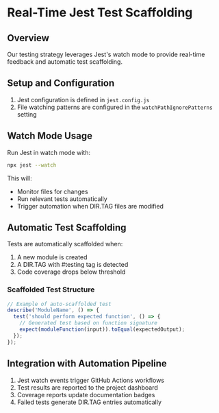 # Real-Time Jest Test Scaffolding

## Overview
Our testing strategy leverages Jest's watch mode to provide real-time feedback and automatic test scaffolding.

## Setup and Configuration
1. Jest configuration is defined in `jest.config.js`
2. File watching patterns are configured in the `watchPathIgnorePatterns` setting

## Watch Mode Usage
Run Jest in watch mode with:

```bash
npx jest --watch
```

This will:
- Monitor files for changes
- Run relevant tests automatically
- Trigger automation when DIR.TAG files are modified

## Automatic Test Scaffolding
Tests are automatically scaffolded when:
1. A new module is created
2. A DIR.TAG with #testing tag is detected
3. Code coverage drops below threshold

### Scaffolded Test Structure
```javascript
// Example of auto-scaffolded test
describe('ModuleName', () => {
  test('should perform expected function', () => {
    // Generated test based on function signature
    expect(moduleFunction(input)).toEqual(expectedOutput);
  });
});
```

## Integration with Automation Pipeline
1. Jest watch events trigger GitHub Actions workflows
2. Test results are reported to the project dashboard
3. Coverage reports update documentation badges
4. Failed tests generate DIR.TAG entries automatically